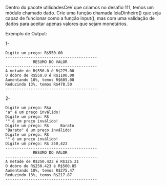 Dentro do pacote utilidadesCeV que criamos no desafio 111, temos um módulo chamado dado. Crie uma função chamada leiaDinheiro() que seja capaz de funcionar como a função input(), mas com uma validação de dados para aceitar apenas valores que sejam monetários.

Exemplo de Output:

1-
~~~
Digite um preço: R$550.00
----------------------------------------
            RESUMO DO VALOR
----------------------------------------
A metade de R$550.0 é R$275.00
O dobro de R$550.0 é R$1100.00
Aumentando 10%, temos R$605.00
Reduzindo 13%, temos R$478.50
----------------------------------------
~~~

2-
~~~
Digite um preço: R$a
"a" é um preço inválido!
Digite um preço: R$
"" é um preço inválido!
Digite um preço: R$     Barato
"Barato" é um preço inválido!
Digite um preço: R$
"" é um preço inválido!
Digite um preço: R$ 250,423
----------------------------------------
            RESUMO DO VALOR
----------------------------------------
A metade de R$250.423 é R$125.21
O dobro de R$250.423 é R$500.85
Aumentando 10%, temos R$275.47
Reduzindo 13%, temos R$217.87
----------------------------------------
~~~